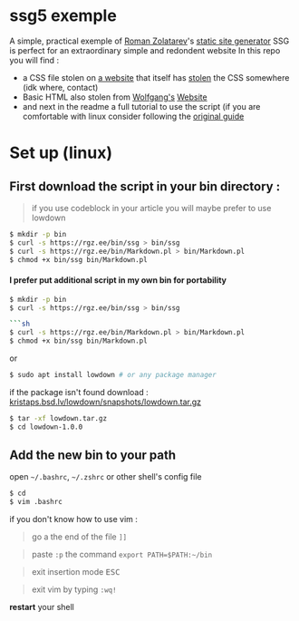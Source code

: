 # ssg5 exemple

A simple, practical exemple of [Roman Zolatarev](https://twitter.com/romanzolotarev)'s [static site generator](https://rgz.ee/ssg.html)
SSG is perfect for an extraordinary simple and redondent website
In this repo you will find :
- a CSS file stolen on [a website](https://notthebe.ee/) that itself has [stolen](https://youtu.be/N_ttw2Dihn8?t=213) the CSS somewhere (idk where, contact)
- Basic HTML also stolen from [Wolfgang's](https://www.youtube.com/c/WolfgangsChannel) [Website](https://notthebe.ee/)
- and next in the readme a full tutorial to use the script (if you are comfortable with linux consider following the [original guide](https://rgz.ee/ssg.html)


# Set up (linux)

## First download the script in your bin directory :

> if you use codeblock in your article you will maybe prefer to use lowdown

```sh
$ mkdir -p bin
$ curl -s https://rgz.ee/bin/ssg > bin/ssg
$ curl -s https://rgz.ee/bin/Markdown.pl > bin/Markdown.pl
$ chmod +x bin/ssg bin/Markdown.pl
``` 

#### I prefer put additional script in my own bin for portability

```sh
$ mkdir -p bin
$ curl -s https://rgz.ee/bin/ssg > bin/ssg

```sh
$ curl -s https://rgz.ee/bin/Markdown.pl > bin/Markdown.pl
$ chmod +x bin/ssg bin/Markdown.pl
```
or
```sh
$ sudo apt install lowdown # or any package manager
```

if the package isn't found
download : [kristaps.bsd.lv/lowdown/snapshots/lowdown.tar.gz](https://kristaps.bsd.lv/lowdown/snapshots/lowdown.tar.gz)
```sh
$ tar -xf lowdown.tar.gz
$ cd lowdown-1.0.0
```

## Add the new bin to your path

open `~/.bashrc`, `~/.zshrc`  or other shell's config file
```sh
$ cd
$ vim .bashrc
```
if you don't know how to use vim :
> go a the end of the file `]]`

> paste `:p` the command `export PATH=$PATH:~/bin`

> exit insertion mode <kbd>ESC</kbd>

> exit vim by typing `:wq!`

**restart** your shell
